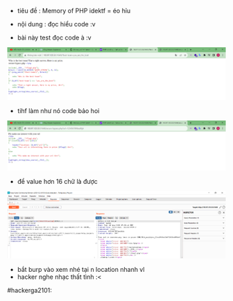 - tiêu đề : Memory of PHP idektf = éo hỉu 
- nội dung : đọc hiểu code :v 

- bài này test đọc code à :v 

![Alt text](<../image/31.1.png>)

- tihf làm như nó code bảo hoi 

![Alt text](<../image/31.2.png>)

- để value hơn 16 chữ là được 

![Alt text](<../image/31.3.png>)

- bắt burp vào xem nhé tại n location nhanh vl 
- hacker nghe nhạc thất tình :< 

#hackerga2101: